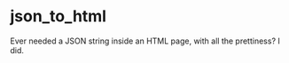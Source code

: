 json_to_html
============

Ever needed a JSON string inside an HTML page, with all the prettiness?  I did.
